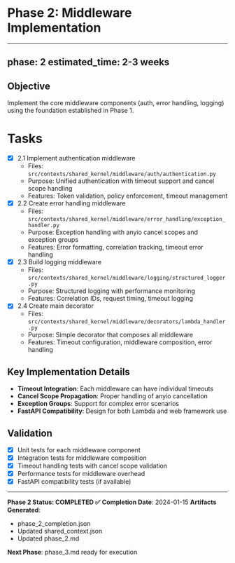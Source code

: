# Phase 2: Middleware Implementation

---
phase: 2
estimated_time: 2-3 weeks
---

## Objective
Implement the core middleware components (auth, error handling, logging) using the foundation established in Phase 1.

# Tasks
- [x] 2.1 Implement authentication middleware
  - Files: `src/contexts/shared_kernel/middleware/auth/authentication.py`
  - Purpose: Unified authentication with timeout support and cancel scope handling
  - Features: Token validation, policy enforcement, timeout management
- [x] 2.2 Create error handling middleware
  - Files: `src/contexts/shared_kernel/middleware/error_handling/exception_handler.py`
  - Purpose: Exception handling with anyio cancel scopes and exception groups
  - Features: Error formatting, correlation tracking, timeout error handling
- [x] 2.3 Build logging middleware
  - Files: `src/contexts/shared_kernel/middleware/logging/structured_logger.py`
  - Purpose: Structured logging with performance monitoring
  - Features: Correlation IDs, request timing, timeout logging
- [x] 2.4 Create main decorator
  - Files: `src/contexts/shared_kernel/middleware/decorators/lambda_handler.py`
  - Purpose: Simple decorator that composes all middleware
  - Features: Timeout configuration, middleware composition, error handling

## Key Implementation Details
- **Timeout Integration**: Each middleware can have individual timeouts
- **Cancel Scope Propagation**: Proper handling of anyio cancellation
- **Exception Groups**: Support for complex error scenarios
- **FastAPI Compatibility**: Design for both Lambda and web framework use

## Validation
- [x] Unit tests for each middleware component
- [x] Integration tests for middleware composition
- [x] Timeout handling tests with cancel scope validation
- [x] Performance tests for middleware overhead
- [x] FastAPI compatibility tests (if available)

---

**Phase 2 Status: COMPLETED ✅**
**Completion Date**: 2024-01-15
**Artifacts Generated**: 
- phase_2_completion.json
- Updated shared_context.json
- Updated phase_2.md

**Next Phase**: phase_3.md ready for execution 